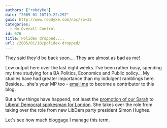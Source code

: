 ```yaml
---
authors: ["robdyke"]
date: "2005-01-10T19:22:29Z"
guid: http://www.robdyke.com/noc/?p=32
categories:
  - No Overall Control
id: 676
title: Polidex dropped....
url: /2005/01/10/polidex-dropped/
---
```

They said they'd be back soon.... They are almost as bad as me!

Low output here over the last eight weeks. I've been rather busy, spending my time studying for a BA Politics, Economics and Public policy... My studies have had greater importance than my indulgent ramblings here. Besides... she's your MP too - [email me](mailto://blogger@robdyke.com) to become a contributor to this blog.

But a few things have happend, not least the [promotion of our Sarah](http://news.bbc.co.uk/1/hi/uk_politics/4046021.stm) to [Liberal Democrat spokesman for London](http://www.brentlibdems.org.uk/news/171.html). She takes over the role from taking over the role from new LibDem party president Simon Hughes.

Let's see how much bloggage I manage this term.